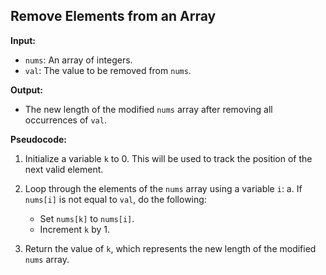 ## Remove Elements from an Array

**Input:**
- `nums`: An array of integers.
- `val`: The value to be removed from `nums`.

**Output:**
- The new length of the modified `nums` array after removing all occurrences of `val`.

**Pseudocode:**

1. Initialize a variable `k` to 0. This will be used to track the position of the next valid element.

2. Loop through the elements of the `nums` array using a variable `i`:
   a. If `nums[i]` is not equal to `val`, do the following:
      - Set `nums[k]` to `nums[i]`.
      - Increment `k` by 1.

3. Return the value of `k`, which represents the new length of the modified `nums` array.
